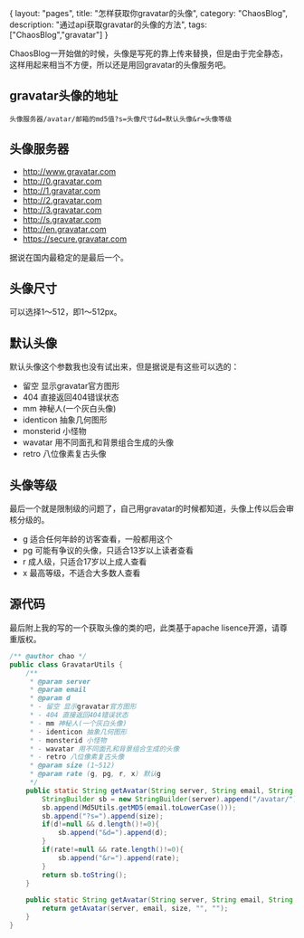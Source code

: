 {
layout: "pages",
title: "怎样获取你gravatar的头像",
category: "ChaosBlog",
description: "通过api获取gravatar的头像的方法",
tags: ["ChaosBlog","gravatar"]
}

ChaosBlog一开始做的时候，头像是写死的靠上传来替换，但是由于完全静态，这样用起来相当不方便，所以还是用回gravatar的头像服务吧。

gravatar头像的地址
---

`头像服务器/avatar/邮箱的md5值?s=头像尺寸&d=默认头像&r=头像等级`

头像服务器
---

* http://www.gravatar.com
* http://0.gravatar.com
* http://1.gravatar.com
* http://2.gravatar.com
* http://3.gravatar.com
* http://s.gravatar.com
* http://en.gravatar.com
* https://secure.gravatar.com

据说在国内最稳定的是最后一个。

头像尺寸
---
可以选择1～512，即1～512px。

默认头像
---
默认头像这个参数我也没有试出来，但是据说是有这些可以选的：

* 留空 显示gravatar官方图形
* 404 直接返回404错误状态
* mm 神秘人(一个灰白头像)
* identicon 抽象几何图形
* monsterid 小怪物
* wavatar 用不同面孔和背景组合生成的头像
* retro 八位像素复古头像

头像等级
---

最后一个就是限制级的问题了，自己用gravatar的时候都知道，头像上传以后会审核分级的。

* g 适合任何年龄的访客查看，一般都用这个
* pg 可能有争议的头像，只适合13岁以上读者查看
* r 成人级，只适合17岁以上成人查看
* x 最高等级，不适合大多数人查看

源代码
---

最后附上我的写的一个获取头像的类的吧，此类基于apache lisence开源，请尊重版权。

```java
/** @author chao */
public class GravatarUtils {
	/**
	 * @param server
	 * @param email
	 * @param d
	 * - 留空 显示gravatar官方图形
	 * - 404 直接返回404错误状态
	 * - mm 神秘人(一个灰白头像)
	 * - identicon 抽象几何图形
	 * - monsterid 小怪物
	 * - wavatar 用不同面孔和背景组合生成的头像
	 * - retro 八位像素复古头像
	 * @param size (1~512)
	 * @param rate (g, pg, r, x) 默认g
	 */
	public static String getAvatar(String server, String email, String size, String d, String rate){
		StringBuilder sb = new StringBuilder(server).append("/avatar/");
		sb.append(Md5Utils.getMD5(email.toLowerCase()));
		sb.append("?s=").append(size);
		if(d!=null && d.length()!=0){
			sb.append("&d=").append(d);
		}
		if(rate!=null && rate.length()!=0){
			sb.append("&r=").append(rate);
		}
		return sb.toString();
	}
	
	public static String getAvatar(String server, String email, String size){
		return getAvatar(server, email, size, "", "");
	}
}
```
